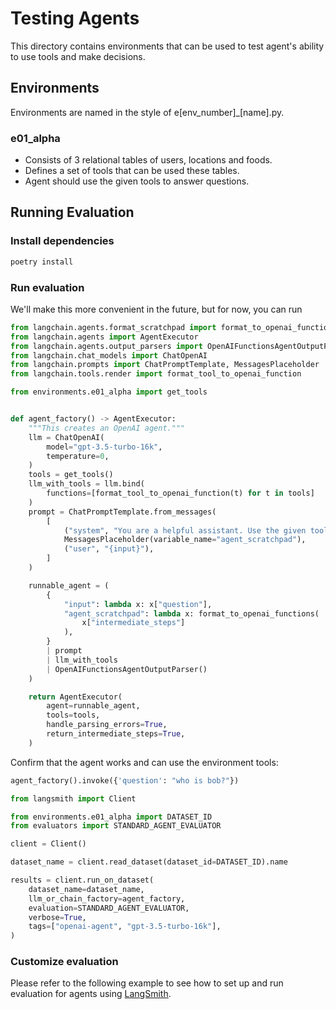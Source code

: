 # Testing Agents

This directory contains environments that can be used to test agent's ability
to use tools and make decisions.

## Environments

Environments are named in the style of e[env_number]_[name].py.

### e01_alpha

* Consists of 3 relational tables of users, locations and foods.
* Defines a set of tools that can be used these tables.
* Agent should use the given tools to answer questions.

## Running Evaluation

### Install dependencies

```bash
poetry install
```

### Run evaluation

We'll make this more convenient in the future, but for now, you can run


```python
from langchain.agents.format_scratchpad import format_to_openai_functions
from langchain.agents import AgentExecutor
from langchain.agents.output_parsers import OpenAIFunctionsAgentOutputParser
from langchain.chat_models import ChatOpenAI
from langchain.prompts import ChatPromptTemplate, MessagesPlaceholder
from langchain.tools.render import format_tool_to_openai_function

from environments.e01_alpha import get_tools


def agent_factory() -> AgentExecutor:
    """This creates an OpenAI agent."""
    llm = ChatOpenAI(
        model="gpt-3.5-turbo-16k",
        temperature=0,
    )
    tools = get_tools()
    llm_with_tools = llm.bind(
        functions=[format_tool_to_openai_function(t) for t in tools]
    )
    prompt = ChatPromptTemplate.from_messages(
        [
            ("system", "You are a helpful assistant. Use the given tools to answer the question. Keep in mind that an ID is distinct from a name for every entity."),
            MessagesPlaceholder(variable_name="agent_scratchpad"),
            ("user", "{input}"),
        ]
    )

    runnable_agent = (
        {
            "input": lambda x: x["question"],
            "agent_scratchpad": lambda x: format_to_openai_functions(
                x["intermediate_steps"]
            ),
        }
        | prompt
        | llm_with_tools
        | OpenAIFunctionsAgentOutputParser()
    )

    return AgentExecutor(
        agent=runnable_agent,
        tools=tools,
        handle_parsing_errors=True,
        return_intermediate_steps=True,
    )
```

Confirm that the agent works and can use the environment tools:

```python
agent_factory().invoke({'question': "who is bob?"})
```

```python
from langsmith import Client

from environments.e01_alpha import DATASET_ID
from evaluators import STANDARD_AGENT_EVALUATOR

client = Client()

dataset_name = client.read_dataset(dataset_id=DATASET_ID).name

results = client.run_on_dataset(
    dataset_name=dataset_name,
    llm_or_chain_factory=agent_factory,
    evaluation=STANDARD_AGENT_EVALUATOR,
    verbose=True,
    tags=["openai-agent", "gpt-3.5-turbo-16k"],
)
 ```


### Customize evaluation

Please refer to the following example to see how to set up and run evaluation
for agents using [LangSmith](https://github.com/langchain-ai/langsmith-cookbook/blob/main/testing-examples/agent_steps/evaluating_agents.ipynb).
